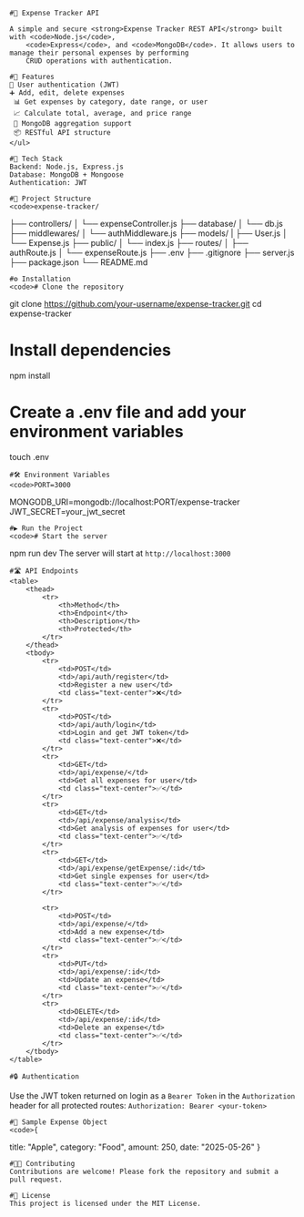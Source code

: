 
    #🧾 Expense Tracker API

    A simple and secure <strong>Expense Tracker REST API</strong> built with <code>Node.js</code>,
        <code>Express</code>, and <code>MongoDB</code>. It allows users to manage their personal expenses by performing
        CRUD operations with authentication.

    #📌 Features
    🔐 User authentication (JWT)
    ➕ Add, edit, delete expenses
     📊 Get expenses by category, date range, or user
     📈 Calculate total, average, and price range
     📁 MongoDB aggregation support
     📦 RESTful API structure
    </ul>

    #🚀 Tech Stack
    Backend: Node.js, Express.js
    Database: MongoDB + Mongoose
    Authentication: JWT

    #📁 Project Structure
    <code>expense-tracker/
├── controllers/
│   └── expenseController.js
├── database/
│   └── db.js
├── middlewares/
│   └── authMiddleware.js
├── models/
|   ├── User.js
│   └── Expense.js
├── public/
│   └── index.js
├── routes/
│   ├── authRoute.js
│   └── expenseRoute.js
├── .env
├── .gitignore
├── server.js
├── package.json
└── README.md
</code>

    #⚙️ Installation
    <code># Clone the repository
git clone https://github.com/your-username/expense-tracker.git
cd expense-tracker

# Install dependencies
npm install

# Create a .env file and add your environment variables
touch .env
</code>

    #🛠️ Environment Variables
    <code>PORT=3000
MONGODB_URI=mongodb://localhost:PORT/expense-tracker
JWT_SECRET=your_jwt_secret
</code>

    #▶️ Run the Project
    <code># Start the server
npm run dev
The server will start at <code>http://localhost:3000
</code>

    #🛣️ API Endpoints
    <table>
        <thead>
            <tr>
                <th>Method</th>
                <th>Endpoint</th>
                <th>Description</th>
                <th>Protected</th>
            </tr>
        </thead>
        <tbody>
            <tr>
                <td>POST</td>
                <td>/api/auth/register</td>
                <td>Register a new user</td>
                <td class="text-center">❌</td>
            </tr>
            <tr>
                <td>POST</td>
                <td>/api/auth/login</td>
                <td>Login and get JWT token</td>
                <td class="text-center">❌</td>
            </tr>
            <tr>
                <td>GET</td>
                <td>/api/expense/</td>
                <td>Get all expenses for user</td>
                <td class="text-center">✅</td>
            </tr>
            <tr>
                <td>GET</td>
                <td>/api/expense/analysis</td>
                <td>Get analysis of expenses for user</td>
                <td class="text-center">✅</td>
            </tr>
            <tr>
                <td>GET</td>
                <td>/api/expense/getExpense/:id</td>
                <td>Get single expenses for user</td>
                <td class="text-center">✅</td>
            </tr>
            
            <tr>
                <td>POST</td>
                <td>/api/expense/</td>
                <td>Add a new expense</td>
                <td class="text-center">✅</td>
            </tr>
            <tr>
                <td>PUT</td>
                <td>/api/expense/:id</td>
                <td>Update an expense</td>
                <td class="text-center">✅</td>
            </tr>
            <tr>
                <td>DELETE</td>
                <td>/api/expense/:id</td>
                <td>Delete an expense</td>
                <td class="text-center">✅</td>
            </tr>
        </tbody>
    </table>

    #🔒 Authentication
   Use the JWT token returned on login as a <code>Bearer Token</code> in the <code>Authorization</code> header for
        all protected routes:
    <code>Authorization: Bearer &lt;your-token&gt;</code>

    #🧪 Sample Expense Object
    <code>{
  title: "Apple",
  category: "Food",
  amount: 250,
  date: "2025-05-26"
}
</code>

    #🧑‍💻 Contributing
    Contributions are welcome! Please fork the repository and submit a pull request.

    #📄 License
    This project is licensed under the MIT License.

